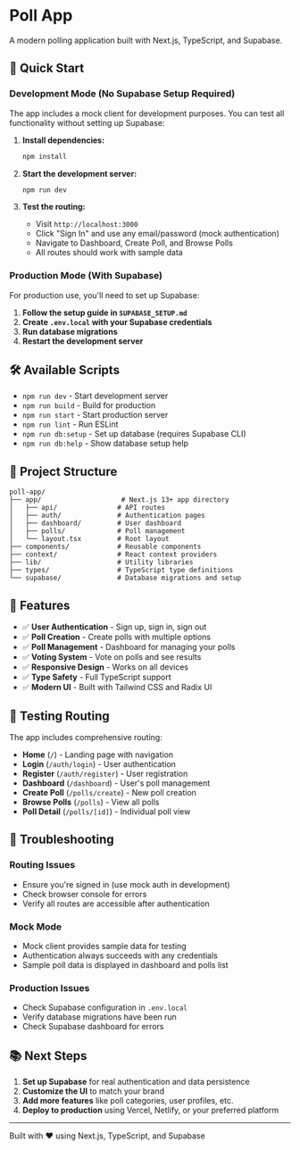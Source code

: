 # Poll App

A modern polling application built with Next.js, TypeScript, and Supabase.

## 🚀 Quick Start

### Development Mode (No Supabase Setup Required)

The app includes a mock client for development purposes. You can test all functionality without setting up Supabase:

1. **Install dependencies:**
   ```bash
   npm install
   ```

2. **Start the development server:**
   ```bash
   npm run dev
   ```

3. **Test the routing:**
   - Visit `http://localhost:3000`
   - Click "Sign In" and use any email/password (mock authentication)
   - Navigate to Dashboard, Create Poll, and Browse Polls
   - All routes should work with sample data

### Production Mode (With Supabase)

For production use, you'll need to set up Supabase:

1. **Follow the setup guide in `SUPABASE_SETUP.md`**
2. **Create `.env.local` with your Supabase credentials**
3. **Run database migrations**
4. **Restart the development server**

## 🛠️ Available Scripts

- `npm run dev` - Start development server
- `npm run build` - Build for production
- `npm run start` - Start production server
- `npm run lint` - Run ESLint
- `npm run db:setup` - Set up database (requires Supabase CLI)
- `npm run db:help` - Show database setup help

## 📁 Project Structure

```
poll-app/
├── app/                    # Next.js 13+ app directory
│   ├── api/               # API routes
│   ├── auth/              # Authentication pages
│   ├── dashboard/         # User dashboard
│   ├── polls/             # Poll management
│   └── layout.tsx         # Root layout
├── components/            # Reusable components
├── context/               # React context providers
├── lib/                   # Utility libraries
├── types/                 # TypeScript type definitions
└── supabase/              # Database migrations and setup
```

## 🔧 Features

- ✅ **User Authentication** - Sign up, sign in, sign out
- ✅ **Poll Creation** - Create polls with multiple options
- ✅ **Poll Management** - Dashboard for managing your polls
- ✅ **Voting System** - Vote on polls and see results
- ✅ **Responsive Design** - Works on all devices
- ✅ **Type Safety** - Full TypeScript support
- ✅ **Modern UI** - Built with Tailwind CSS and Radix UI

## 🧪 Testing Routing

The app includes comprehensive routing:

- **Home** (`/`) - Landing page with navigation
- **Login** (`/auth/login`) - User authentication
- **Register** (`/auth/register`) - User registration
- **Dashboard** (`/dashboard`) - User's poll management
- **Create Poll** (`/polls/create`) - New poll creation
- **Browse Polls** (`/polls`) - View all polls
- **Poll Detail** (`/polls/[id]`) - Individual poll view

## 🚨 Troubleshooting

### Routing Issues
- Ensure you're signed in (use mock auth in development)
- Check browser console for errors
- Verify all routes are accessible after authentication

### Mock Mode
- Mock client provides sample data for testing
- Authentication always succeeds with any credentials
- Sample poll data is displayed in dashboard and polls list

### Production Issues
- Check Supabase configuration in `.env.local`
- Verify database migrations have been run
- Check Supabase dashboard for errors

## 📚 Next Steps

1. **Set up Supabase** for real authentication and data persistence
2. **Customize the UI** to match your brand
3. **Add more features** like poll categories, user profiles, etc.
4. **Deploy to production** using Vercel, Netlify, or your preferred platform

---

Built with ❤️ using Next.js, TypeScript, and Supabase